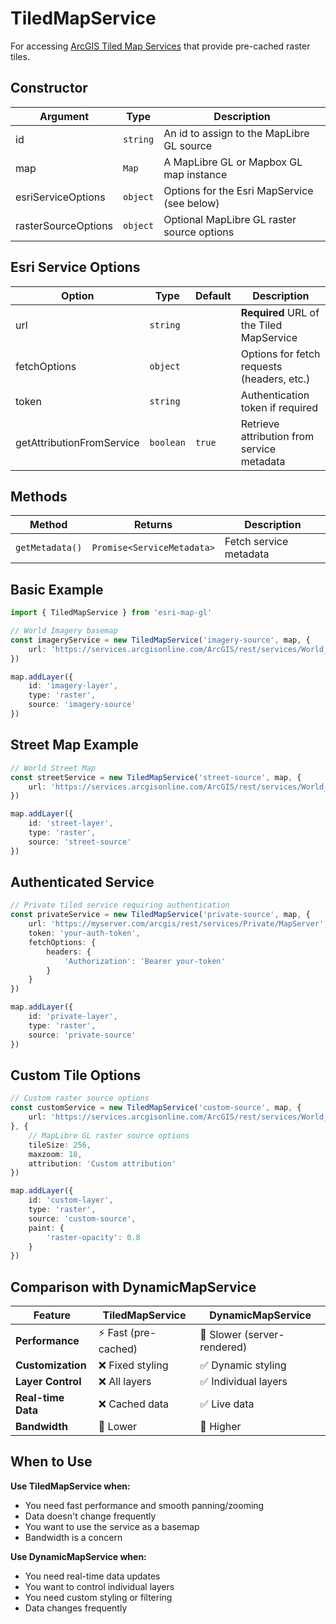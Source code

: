 # TiledMapService

For accessing [ArcGIS Tiled Map Services](https://developers.arcgis.com/rest/services-reference/map-service.htm) that provide pre-cached raster tiles.

## Constructor

| Argument | Type | Description |
|----------|------|-------------|
| id | `string` | An id to assign to the MapLibre GL source |
| map | `Map` | A MapLibre GL or Mapbox GL map instance |
| esriServiceOptions | `object` | Options for the Esri MapService (see below) |
| rasterSourceOptions | `object` | Optional MapLibre GL raster source options |

## Esri Service Options

| Option | Type | Default | Description |
|--------|------|---------|-------------|
| url | `string` | | **Required** URL of the Tiled MapService |
| fetchOptions | `object` | | Options for fetch requests (headers, etc.) |
| token | `string` | | Authentication token if required |
| getAttributionFromService | `boolean` | `true` | Retrieve attribution from service metadata |

## Methods

| Method | Returns | Description |
|--------|---------|-------------|
| `getMetadata()` | `Promise<ServiceMetadata>` | Fetch service metadata |

## Basic Example

```typescript
import { TiledMapService } from 'esri-map-gl'

// World Imagery basemap
const imageryService = new TiledMapService('imagery-source', map, {
    url: 'https://services.arcgisonline.com/ArcGIS/rest/services/World_Imagery/MapServer'
})

map.addLayer({
    id: 'imagery-layer',
    type: 'raster',
    source: 'imagery-source'
})
```

## Street Map Example

```typescript
// World Street Map
const streetService = new TiledMapService('street-source', map, {
    url: 'https://services.arcgisonline.com/ArcGIS/rest/services/World_Street_Map/MapServer'
})

map.addLayer({
    id: 'street-layer',
    type: 'raster',
    source: 'street-source'
})
```

## Authenticated Service

```typescript
// Private tiled service requiring authentication
const privateService = new TiledMapService('private-source', map, {
    url: 'https://myserver.com/arcgis/rest/services/Private/MapServer',
    token: 'your-auth-token',
    fetchOptions: {
        headers: {
            'Authorization': 'Bearer your-token'
        }
    }
})

map.addLayer({
    id: 'private-layer', 
    type: 'raster',
    source: 'private-source'
})
```

## Custom Tile Options

```typescript
// Custom raster source options
const customService = new TiledMapService('custom-source', map, {
    url: 'https://services.arcgisonline.com/ArcGIS/rest/services/World_Topo_Map/MapServer'
}, {
    // MapLibre GL raster source options
    tileSize: 256,
    maxzoom: 18,
    attribution: 'Custom attribution'
})

map.addLayer({
    id: 'custom-layer',
    type: 'raster', 
    source: 'custom-source',
    paint: {
        'raster-opacity': 0.8
    }
})
```

## Comparison with DynamicMapService

| Feature | TiledMapService | DynamicMapService |
|---------|-----------------|-------------------|
| **Performance** | ⚡ Fast (pre-cached) | 🐌 Slower (server-rendered) |
| **Customization** | ❌ Fixed styling | ✅ Dynamic styling |
| **Layer Control** | ❌ All layers | ✅ Individual layers |
| **Real-time Data** | ❌ Cached data | ✅ Live data |
| **Bandwidth** | 💾 Lower | 📡 Higher |

## When to Use

**Use TiledMapService when:**
- You need fast performance and smooth panning/zooming
- Data doesn't change frequently 
- You want to use the service as a basemap
- Bandwidth is a concern

**Use DynamicMapService when:**
- You need real-time data updates
- You want to control individual layers
- You need custom styling or filtering
- Data changes frequently